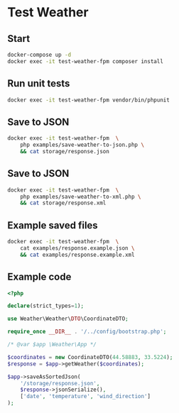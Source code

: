 # Test Weather

## Start
```bash
docker-compose up -d
docker exec -it test-weather-fpm composer install
```

## Run unit tests
```bash
docker exec -it test-weather-fpm vendor/bin/phpunit
```

## Save to JSON

```bash
docker exec -it test-weather-fpm  \
    php examples/save-weather-to-json.php \
    && cat storage/response.json
```

## Save to JSON
```bash
docker exec -it test-weather-fpm  \
    php examples/save-weather-to-xml.php \
    && cat storage/response.xml
```

## Example saved files
```bash
docker exec -it test-weather-fpm  \
    cat examples/response.example.json \
    && cat examples/response.example.xml
```

## Example code
```php
<?php

declare(strict_types=1);

use Weather\Weather\DTO\CoordinateDTO;

require_once __DIR__ . '/../config/bootstrap.php';

/* @var $app \Weather\App */

$coordinates = new CoordinateDTO(44.58883, 33.5224);
$response = $app->getWeather($coordinates);

$app->saveAsSortedJson(
    '/storage/response.json',
    $response->jsonSerialize(),
    ['date', 'temperature', 'wind_direction']
);
```